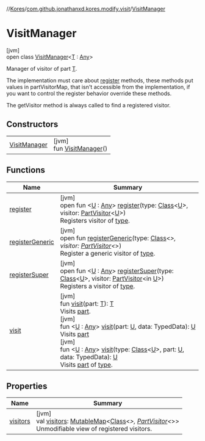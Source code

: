 //[Kores](../../../index.md)/[com.github.jonathanxd.kores.modify.visit](../index.md)/[VisitManager](index.md)

# VisitManager

[jvm]\
open class [VisitManager](index.md)<[T](index.md) : [Any](https://kotlinlang.org/api/latest/jvm/stdlib/kotlin/-any/index.html)>

Manager of visitor of part [T](index.md).

The implementation must care about [register](register.md) methods, these methods put values in partVisitorMap, that isn't accessible from the implementation, if you want to control the register behavior override these methods.

The getVisitor method is always called to find a registered visitor.

## Constructors

| | |
|---|---|
| [VisitManager](-visit-manager.md) | [jvm]<br>fun [VisitManager](-visit-manager.md)() |

## Functions

| Name | Summary |
|---|---|
| [register](register.md) | [jvm]<br>open fun <[U](register.md) : [Any](https://kotlinlang.org/api/latest/jvm/stdlib/kotlin/-any/index.html)> [register](register.md)(type: [Class](https://docs.oracle.com/javase/8/docs/api/java/lang/Class.html)<[U](register.md)>, visitor: [PartVisitor](../-part-visitor/index.md)<[U](register.md)>)<br>Registers visitor of [type](register.md). |
| [registerGeneric](register-generic.md) | [jvm]<br>open fun [registerGeneric](register-generic.md)(type: [Class](https://docs.oracle.com/javase/8/docs/api/java/lang/Class.html)<*>, visitor: [PartVisitor](../-part-visitor/index.md)<*>)<br>Register a generic visitor of [type](register-generic.md). |
| [registerSuper](register-super.md) | [jvm]<br>open fun <[U](register-super.md) : [Any](https://kotlinlang.org/api/latest/jvm/stdlib/kotlin/-any/index.html)> [registerSuper](register-super.md)(type: [Class](https://docs.oracle.com/javase/8/docs/api/java/lang/Class.html)<[U](register-super.md)>, visitor: [PartVisitor](../-part-visitor/index.md)<in [U](register-super.md)>)<br>Registers a visitor of [type](register-super.md). |
| [visit](visit.md) | [jvm]<br>fun [visit](visit.md)(part: [T](index.md)): [T](index.md)<br>Visits [part](visit.md).<br>[jvm]<br>fun <[U](visit.md) : [Any](https://kotlinlang.org/api/latest/jvm/stdlib/kotlin/-any/index.html)> [visit](visit.md)(part: [U](visit.md), data: TypedData): [U](visit.md)<br>Visits [part](visit.md)<br>[jvm]<br>fun <[U](visit.md) : [Any](https://kotlinlang.org/api/latest/jvm/stdlib/kotlin/-any/index.html)> [visit](visit.md)(type: [Class](https://docs.oracle.com/javase/8/docs/api/java/lang/Class.html)<[U](visit.md)>, part: [U](visit.md), data: TypedData): [U](visit.md)<br>Visits [part](visit.md) of [type](visit.md). |

## Properties

| Name | Summary |
|---|---|
| [visitors](visitors.md) | [jvm]<br>val [visitors](visitors.md): [MutableMap](https://kotlinlang.org/api/latest/jvm/stdlib/kotlin.collections/-mutable-map/index.html)<[Class](https://docs.oracle.com/javase/8/docs/api/java/lang/Class.html)<*>, [PartVisitor](../-part-visitor/index.md)<*>><br>Unmodifiable view of registered visitors. |
